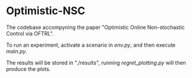 # Optimistic-NSC
The codebase accompyning the paper "Optimistic Online Non-stochastic Control via OFTRL".

To run an experiment, activate a scenario in _env.py_, and then execute _main.py_. 

The results will be stored in "./results", running _regret_plotting.py_ will then produce the plots.
